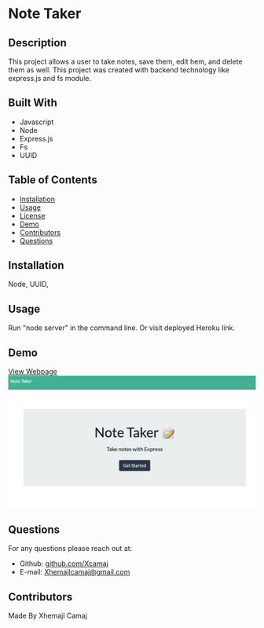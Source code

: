 # Note Taker 

## Description
This project allows a user to take notes, save them, edit hem, and delete them as well. This project was created with backend technology like express.js and fs module.

## Built With
* Javascript
* Node
* Express.js
* Fs
* UUID


## Table of Contents
* [Installation](#installation)
* [Usage](#usage)
* [License](#License)
* [Demo](#demo)
* [Contributors](#contributors)
* [Questions](#questions)

## Installation
Node, UUID, 

## Usage 
Run "node server" in the command line. Or visit deployed Heroku link.

## Demo
[View Webpage](https://infinite-ocean-11195.herokuapp.com/)
![webpage screenshot](./public/assets/images/screenshot.png)

## Questions
For any questions please reach out at:
* Github: [github.com/Xcamaj](https://github.com/Xcamaj)
* E-mail: Xhemajlcamaj@gmail.com

## Contributors
Made By Xhemajl Camaj

